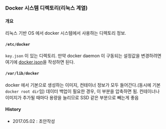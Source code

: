 ### Docker 시스템 디렉토리(리눅스 계열)

#### 개요
리눅스 기반 OS 에서 docker 시스템에서 사용하는 디렉토리 정보.

#### `/etc/docker`
`key.json` 이 있는 디렉토리. 만약 docker daemon 이 구동되는 설정값을 변경하려면 여기에 [docker.json](https://github.com/juneyoung/DEV-INFOS/blob/master/Docker/daemon/daemon.md)을 작성하면 된다.

#### `/var/lib/docker`
docker 에서 기본으로 생성하는 이미지, 컨테이너 정보가 모두 들어간다.(동시에 기본 `docker root dir`임) 데이터 백업이 필요한 경우, 이 부분을 압축하면 됨. 컨테이너나 이미지가 추가될 때마다 용량을 늘리므로 SSD 같은 부분으로 빼는게 좋음

#### History
- 2017.05.02 : 초안작성
